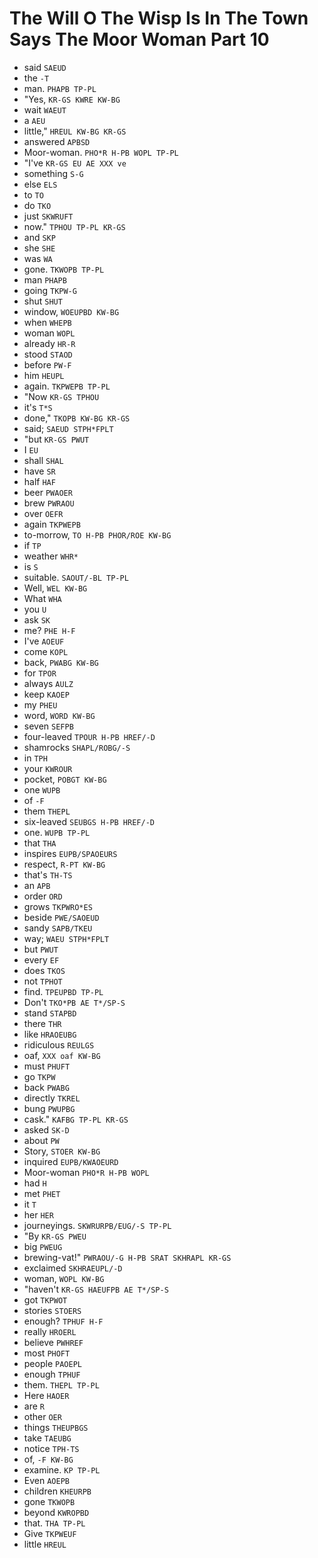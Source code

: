 # The Will O The Wisp Is In The Town Says The Moor Woman Part 10

* said `SAEUD`
* the `-T`
* man. `PHAPB TP-PL`
* "Yes, `KR-GS KWRE KW-BG`
* wait `WAEUT`
* a `AEU`
* little," `HREUL KW-BG KR-GS`
* answered `APBSD`
* Moor-woman. `PHO*R H-PB WOPL TP-PL`
* "I've `KR-GS EU AE XXX ve`
* something `S-G`
* else `ELS`
* to `TO`
* do `TKO`
* just `SKWRUFT`
* now." `TPHOU TP-PL KR-GS`
* and `SKP`
* she `SHE`
* was `WA`
* gone. `TKWOPB TP-PL`
* man `PHAPB`
* going `TKPW-G`
* shut `SHUT`
* window, `WOEUPBD KW-BG`
* when `WHEPB`
* woman `WOPL`
* already `HR-R`
* stood `STAOD`
* before `PW-F`
* him `HEUPL`
* again. `TKPWEPB TP-PL`
* "Now `KR-GS TPHOU`
* it's `T*S`
* done," `TKOPB KW-BG KR-GS`
* said; `SAEUD STPH*FPLT`
* "but `KR-GS PWUT`
* I `EU`
* shall `SHAL`
* have `SR`
* half `HAF`
* beer `PWAOER`
* brew `PWRAOU`
* over `OEFR`
* again `TKPWEPB`
* to-morrow, `TO H-PB PHOR/ROE KW-BG`
* if `TP`
* weather `WHR*`
* is `S`
* suitable. `SAOUT/-BL TP-PL`
* Well, `WEL KW-BG`
* What `WHA`
* you `U`
* ask `SK`
* me? `PHE H-F`
* I've `AOEUF`
* come `KOPL`
* back, `PWABG KW-BG`
* for `TPOR`
* always `AULZ`
* keep `KAOEP`
* my `PHEU`
* word, `WORD KW-BG`
* seven `SEFPB`
* four-leaved `TPOUR H-PB HREF/-D`
* shamrocks `SHAPL/ROBG/-S`
* in `TPH`
* your `KWROUR`
* pocket, `POBGT KW-BG`
* one `WUPB`
* of `-F`
* them `THEPL`
* six-leaved `SEUBGS H-PB HREF/-D`
* one. `WUPB TP-PL`
* that `THA`
* inspires `EUPB/SPAOEURS`
* respect, `R-PT KW-BG`
* that's `TH-TS`
* an `APB`
* order `ORD`
* grows `TKPWRO*ES`
* beside `PWE/SAOEUD`
* sandy `SAPB/TKEU`
* way; `WAEU STPH*FPLT`
* but `PWUT`
* every `EF`
* does `TKOS`
* not `TPHOT`
* find. `TPEUPBD TP-PL`
* Don't `TKO*PB AE T*/SP-S`
* stand `STAPBD`
* there `THR`
* like `HRAOEUBG`
* ridiculous `REULGS`
* oaf, `XXX oaf KW-BG`
* must `PHUFT`
* go `TKPW`
* back `PWABG`
* directly `TKREL`
* bung `PWUPBG`
* cask." `KAFBG TP-PL KR-GS`
* asked `SK-D`
* about `PW`
* Story, `STOER KW-BG`
* inquired `EUPB/KWAOEURD`
* Moor-woman `PHO*R H-PB WOPL`
* had `H`
* met `PHET`
* it `T`
* her `HER`
* journeyings. `SKWRURPB/EUG/-S TP-PL`
* "By `KR-GS PWEU`
* big `PWEUG`
* brewing-vat!" `PWRAOU/-G H-PB SRAT SKHRAPL KR-GS`
* exclaimed `SKHRAEUPL/-D`
* woman, `WOPL KW-BG`
* "haven't `KR-GS HAEUFPB AE T*/SP-S`
* got `TKPWOT`
* stories `STOERS`
* enough? `TPHUF H-F`
* really `HROERL`
* believe `PWHREF`
* most `PHOFT`
* people `PAOEPL`
* enough `TPHUF`
* them. `THEPL TP-PL`
* Here `HAOER`
* are `R`
* other `OER`
* things `THEUPBGS`
* take `TAEUBG`
* notice `TPH-TS`
* of, `-F KW-BG`
* examine. `KP TP-PL`
* Even `AOEPB`
* children `KHEURPB`
* gone `TKWOPB`
* beyond `KWROPBD`
* that. `THA TP-PL`
* Give `TKPWEUF`
* little `HREUL`
